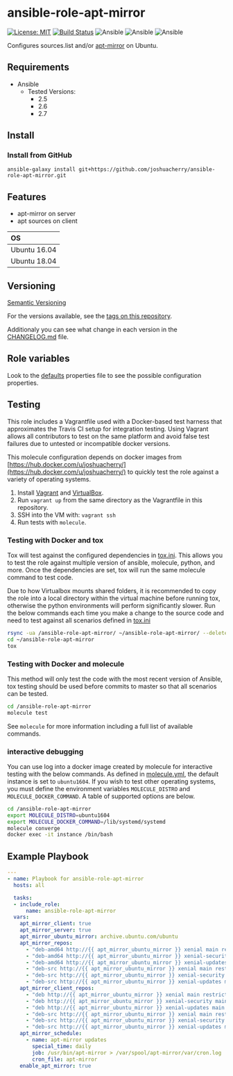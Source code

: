 # ansible-role-apt-mirror

[![License: MIT](https://img.shields.io/badge/License-MIT-yellow.svg)](https://opensource.org/licenses/MIT)
[![Build Status](https://travis-ci.org/joshuacherry/ansible-role-apt-mirror.svg?branch=master)](https://travis-ci.org/joshuacherry/ansible-role-apt-mirror)
![Ansible](https://img.shields.io/badge/ansible-2.5-blue.svg)
![Ansible](https://img.shields.io/badge/ansible-2.6-blue.svg)
![Ansible](https://img.shields.io/badge/ansible-2.7-blue.svg)

Configures sources.list and/or [apt-mirror](https://apt-mirror.github.io/) on Ubuntu.

## Requirements

- Ansible
  - Tested Versions:
    - 2.5
    - 2.6
    - 2.7

## Install

### Install from GitHub

`ansible-galaxy install git+https://github.com/joshuacherry/ansible-role-apt-mirror.git`

## Features

- apt-mirror on server
- apt sources on client

| OS            |
| :------------ |
| Ubuntu 16.04  |
| Ubuntu 18.04  |

## Versioning

[Semantic Versioning](http://semver.org/)

For the versions available, see the [tags on this repository](https://github.com/joshuacherry/ansible-role-apt-mirror/tags).

Additionaly you can see what change in each version in the [CHANGELOG.md](CHANGELOG.md) file.

## Role variables

Look to the [defaults](defaults/main.yml) properties file to see the possible configuration properties.

## Testing

This role includes a Vagrantfile used with a Docker-based test harness that approximates the Travis CI setup for integration testing. Using Vagrant allows all contributors to test on the same platform and avoid false test failures due to untested or incompatible docker versions.

This molecule configuration depends on docker images from [https://hub.docker.com/u/joshuacherry/](https://hub.docker.com/u/joshuacherry/) to quickly test the role against a variety of operating systems.

1. Install [Vagrant](https://www.vagrantup.com/) and [VirtualBox](https://www.virtualbox.org/).
1. Run `vagrant up` from the same directory as the Vagrantfile in this repository.
1. SSH into the VM with: `vagrant ssh`
1. Run tests with `molecule`.

### Testing with Docker and tox

Tox will test against the configured dependencies in [tox.ini](tox.ini). This allows you to test the role against multiple version of ansible, molecule, python, and more. Once the dependencies are set, tox will run the same molecule command to test code.

Due to how Virtualbox mounts shared folders, it is recommended to copy the role into a local directory within the virtual machine before running tox, otherwise the python environments will perform significantly slower. Run the below commands each time you make a change to the source code and need to test against all scenarios defined in [tox.ini](tox.ini)

```bash
rsync -ua /ansible-role-apt-mirror/ ~/ansible-role-apt-mirror/ --delete
cd ~/ansible-role-apt-mirror
tox
```

### Testing with Docker and molecule

This method will only test the code with the most recent version of Ansible, tox testing should be used before commits to master so that all scenarios can be tested.

```bash
cd /ansible-role-apt-mirror
molecule test
```

See `molecule` for more information including a full list of available commands.

### interactive debugging

You can use log into a docker image created by molecule for interactive testing with the below commands. As defined in [molecule.yml](molecule/default/molecule.yml), the default instance is set to `ubuntu1604`. If you wish to test other operating systems, you must define the environment variables `MOLECULE_DISTRO` and `MOLECULE_DOCKER_COMMAND`. A table of supported options are below.

```bash
cd /ansible-role-apt-mirror
export MOLECULE_DISTRO=ubuntu1604
export MOLECULE_DOCKER_COMMAND=/lib/systemd/systemd
molecule converge
docker exec -it instance /bin/bash
```

## Example Playbook

```yaml
---
- name: Playbook for ansible-role-apt-mirror
  hosts: all

  tasks:
  - include_role:
      name: ansible-role-apt-mirror
  vars:
    apt_mirror_client: true
    apt_mirror_server: true
    apt_mirror_ubuntu_mirror: archive.ubuntu.com/ubuntu
    apt_mirror_repos:
      - "deb-amd64 http://{{ apt_mirror_ubuntu_mirror }} xenial main restricted universe multiverse"
      - "deb-amd64 http://{{ apt_mirror_ubuntu_mirror }} xenial-security main restricted universe multiverse"
      - "deb-amd64 http://{{ apt_mirror_ubuntu_mirror }} xenial-updates main restricted universe multiverse"
      - "deb-src http://{{ apt_mirror_ubuntu_mirror }} xenial main restricted universe multiverse"
      - "deb-src http://{{ apt_mirror_ubuntu_mirror }} xenial-security main restricted universe multiverse"
      - "deb-src http://{{ apt_mirror_ubuntu_mirror }} xenial-updates main restricted universe multiverse"
    apt_mirror_client_repos:
      - "deb http://{{ apt_mirror_ubuntu_mirror }} xenial main restricted universe multiverse"
      - "deb http://{{ apt_mirror_ubuntu_mirror }} xenial-security main restricted universe multiverse"
      - "deb http://{{ apt_mirror_ubuntu_mirror }} xenial-updates main restricted universe multiverse"
      - "deb-src http://{{ apt_mirror_ubuntu_mirror }} xenial main restricted universe multiverse"
      - "deb-src http://{{ apt_mirror_ubuntu_mirror }} xenial-security main restricted universe multiverse"
      - "deb-src http://{{ apt_mirror_ubuntu_mirror }} xenial-updates main restricted universe multiverse"
    apt_mirror_schedule:
      - name: apt-mirror updates
        special_time: daily
        job: /usr/bin/apt-mirror > /var/spool/apt-mirror/var/cron.log
        cron_file: apt-mirror
    enable_apt_mirror: true
```